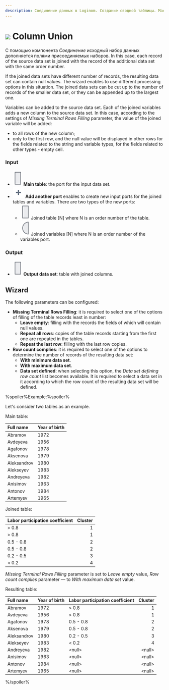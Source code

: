 ```yaml
---
description: Соединение данных в Loginom. Создание сводной таблицы. Мастер настройки.
---
```

# ![](./../../images/icons/components/coluniondata_default.svg) Column Union

С помощью компонента *Соединение* исходный набор данных дополняется полями присоединяемых наборов. In this case, each record of the source data set is joined with the record of the additional data set with the same order number.

If the joined data sets have different number of records, the resulting data set can contain null values. The wizard enables to use different processing options in this situation. The joined data sets can be cut up to the number of records of the smaller data set, or they can be appended up to the largest one.

Variables can be added to the source data set. Each of the joined variables adds a new column to the source data set. In this case, according to the settings of *Missing Terminal Rows Filling* parameter, the value of the joined variable will be added:
* to all rows of the new column;
* only to the first row, and the null value will be displayed in other rows for the fields related to the string and variable types, for the fields related to other types - empty cell.

### Input

* ![](./../../images/icons/app/node/ports/inputs/table_inactive.svg) **Main table**: the port for the input data set.
* ![](./../../images/icons/common/toolbar-controls/plus-native_default.svg) **Add another port** enables to create new input ports for the joined tables and variables. There are two types of the new ports:
   * ![](./../../images/icons/app/node/ports/inputs/table_inactive.svg) Joined table [N] where N is an order number of the table.
   * ![](./../../images/icons/app/node/ports/inputs/variable_inactive.svg) Joined variables [N] where N is an order number of the variables port.

### Output

* ![Output data set](./../../images/icons/app/node/ports/inputs/table_inactive.svg) **Output data set**: table with joined columns.

## Wizard

The following parameters can be configured:

* **Missing Terminal Rows Filling**: it is required to select one of the options of filling of the table records least in number:
   * **Leave empty**: filling with the records the fields of which will contain null values.
   * **Repeat all rows**: copies of the table records starting from the first one are repeated in the tables.
   * **Repeat the last row**: filling with the last row copies.
* **Row count complies**: it is required to select one of the options to determine the number of records of the resulting data set:
   * **With minimum data set**.
   * **With maximum data set**.
   * **Data set defined**: when selecting this option, the *Data set defining row count* list becomes available. It is required to select a data set in it according to which the row count of the resulting data set will be defined.

%spoiler%Example:%spoiler%

Let's consider two tables as an example.

Main table:

|Full name|Year of birth|
|:-|:-|
|Abramov|1972|
|Avdeyeva|1956|
|Agafonov|1978|
|Aksenova|1979|
|Aleksandrov|1980|
|Alekseyev|1983|
|Andreyeva|1982|
|Anisimov|1963|
|Antonov|1984|
|Artemyev|1965|

Joined table:

|Labor participation coefficient|Cluster|
|:-|-:|
|> 0.8|1|
|> 0.8|1|
|0.5 - 0.8|2|
|0.5 - 0.8|2|
|0.2 - 0.5|3|
|< 0.2|4|

*Missing Terminal Rows Filling* parameter is set to *Leave empty* value, *Row count complies* parameter — to *With maximum data set* value.

Resulting table:

|Full name|Year of birth|Labor participation coefficient|Cluster|
|:-|:-|:-|-:|
|Abramov|1972|> 0.8|1|
|Avdeyeva|1956|> 0.8|1|
|Agafonov|1978|0.5 - 0.8|2|
|Aksenova|1979|0.5 - 0.8|2|
|Aleksandrov|1980|0.2 - 0.5|3|
|Alekseyev|1983|< 0.2|4|
|Andreyeva|1982|&#60;null>|&#60;null>|
|Anisimov|1963|&#60;null>|&#60;null>|
|Antonov|1984 |&#60;null>|&#60;null>|
|Artemyev|1965|&#60;null>|&#60;null>|
%/spoiler%